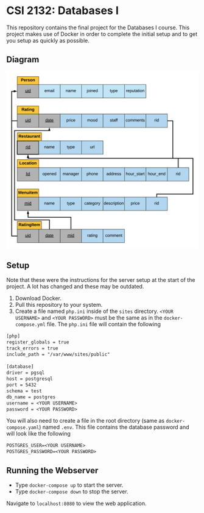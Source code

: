 # CSI 2132: Databases I

This repository contains the final project for the Databases I course. This project makes use of Docker in order to complete the initial setup and to get you setup as quickly as possible.

## Diagram

![Relational Model](res/diagram.png)

## Setup

Note that these were the instructions for the server setup at the start of the project. A lot has changed and these may be outdated.

1. Download Docker.
2. Pull this repository to your system.
3. Create a file named `php.ini` inside of the `sites` directory. `<YOUR USERNAME>` and `<YOUR PASSWORD>` must be the same as in the `docker-compose.yml` file. The `php.ini` file will contain the following

```
[php]
register_globals = true
track_errors = true
include_path = "/var/www/sites/public"

[database]
driver = pgsql
host = postgresql
port = 5432
schema = test
db_name = postgres
username = <YOUR USERNAME>
password = <YOUR PASSWORD>
```

You will also need to create a file in the root directory (same as `docker-compose.yaml`) named `.env`. This file contains the database password and will look like the following

```
POSTGRES_USER=<YOUR USERNAME>
POSTGRES_PASSWORD=<YOUR PASSWORD>
```

## Running the Webserver

- Type `docker-compose up` to start the server.
- Type `docker-compose down` to stop the server.

Navigate to `localhost:8080` to view the web application.
